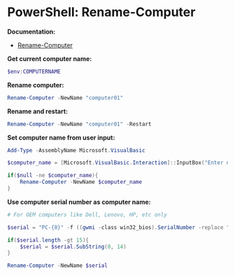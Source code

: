 # PowerShell: Rename-Computer

<b>Documentation:</b>

* [Rename-Computer](https://learn.microsoft.com/en-us/powershell/module/microsoft.powershell.management/rename-computer?view=powershell-5.1)

<b>Get current computer name:</b>

```powershell
$env:COMPUTERNAME
```

<b>Rename computer:</b>

```powershell
Rename-Computer -NewName "computer01"
```

<b>Rename and restart:</b>

```powershell
Rename-Computer -NewName "computer01" -Restart
```

<b>Set computer name from user input:</b>

```powershell
Add-Type -AssemblyName Microsoft.VisualBasic

$computer_name = [Microsoft.VisualBasic.Interaction]::InputBox("Enter new computer name:", "Configure computername")

if($null -ne $computer_name){
    Rename-Computer -NewName $computer_name
}
```

<b>Use computer serial number as computer name:</b>

```powershell
# For OEM computers like Dell, Lenovo, HP, etc only

$serial = "PC-{0}" -f ((gwmi -class win32_bios).SerialNumber -replace " ")

if($serial.length -gt 15){
    $serial = $serial.SubString(0, 14)
}

Rename-Computer -NewName $serial
```